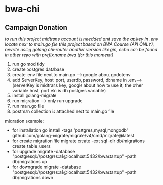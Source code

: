# bwa-chi

## Campaign Donation
_to run this project midtrans account is needded and save the apikey in .env locate next to main.go file_
_this project based on BWA Course (API ONLY), rewrite using golang chi-router_
_another version like gin, echo can be found in other repo with prefix name bwa (for this momemt)_

1. run go mod tidy
2. create postgres database
3. create .env file next to main.go --> google about godotenv
4. add ServerKey, host, port, userdb, password, dbname in .env-->(serverKey is midtrans key, google about how to use it, the other variable host, port etc is db postgres variable)
5. install golang-migrate 
6. run migration --> only run upgrade 
7. run main.go file
8. postman collection is attached next to main.go file

migration example:
- for installation 
go install -tags 'postgres,mysql,mongodb' github.com/golang-migrate/migrate/v4/cmd/migrate@latest
- for create migration file
migrate  create -ext sql -dir db/migrations create_table_users
- for upgrade
migrate -database "postgresql://postgres:a1@localhost:5432/bwastartup" -path db/migrations up
- for downgrade
migrate -database "postgresql://postgres:a1@localhost:5432/bwastartup" -path db/migrations down

